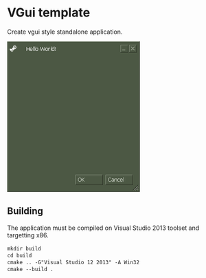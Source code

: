 # VGui template
Create vgui style standalone application.

![alt text](https://github.com/pujolitoo/vgui-boilerplate/blob/master/res/demo.png?raw=true)

## Building

The application must be compiled on Visual Studio 2013 toolset and targetting x86.

```
mkdir build
cd build
cmake .. -G"Visual Studio 12 2013" -A Win32
cmake --build .
```